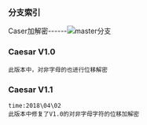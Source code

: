 ### 分支索引
Caser加解密------![master分支](https://github.com/JimmyYangsix/Security)
### Caesar V1.0
```
此版本中，对非字母的也进行位移解密
```
### Caesar V1.1
```
time:2018\04\02
此版本中修复了V1.0的对非字母字符的位移加解密
```
